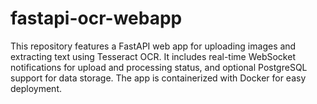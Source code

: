 # fastapi-ocr-webapp
This repository features a FastAPI web app for uploading images and extracting text using Tesseract OCR. It includes real-time WebSocket notifications for upload and processing status, and optional PostgreSQL support for data storage. The app is containerized with Docker for easy deployment.
